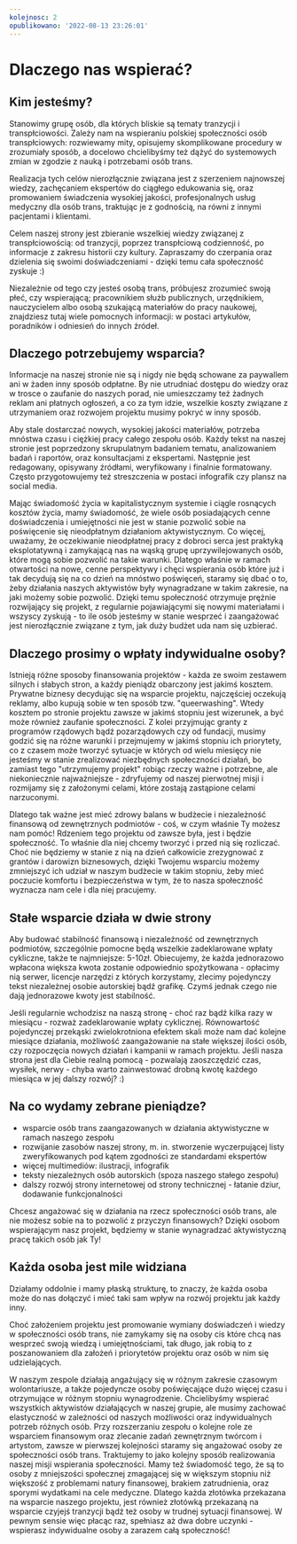 ```yaml
---
kolejnosc: 2  
opublikowano: '2022-08-13 23:26:01'
---
```


# Dlaczego nas wspierać?

## Kim jesteśmy?

Stanowimy grupę osób, dla których bliskie są tematy tranzycji i transpłciowości. Zależy nam na wspieraniu polskiej społeczności osób transpłciowych: rozwiewamy mity, opisujemy skomplikowane procedury w zrozumiały sposób, a docelowo chcielibyśmy też dążyć do systemowych zmian w zgodzie z nauką i potrzebami osób trans.

Realizacja tych celów nierozłącznie związana jest z szerzeniem najnowszej wiedzy, zachęcaniem ekspertów do ciągłego edukowania się, oraz promowaniem świadczenia wysokiej jakości, profesjonalnych usług medyczny dla osób trans, traktując je z godnością, na równi z innymi pacjentami i klientami.

Celem naszej strony jest zbieranie wszelkiej wiedzy związanej z transpłciowością: od tranzycji, poprzez transpłciową codzienność, po informacje z zakresu historii czy kultury. Zapraszamy do czerpania oraz dzielenia się swoimi doświadczeniami - dzięki temu cała społeczność zyskuje :)

Niezależnie od tego czy jesteś osobą trans, próbujesz zrozumieć swoją płeć, czy wspierającą; pracownikiem służb publicznych, urzędnikiem, nauczycielem albo osobą szukającą materiałów do pracy naukowej, znajdziesz tutaj wiele pomocnych informacji: w postaci artykułów, poradników i odniesień do innych źródeł.

## Dlaczego potrzebujemy wsparcia?

Informacje na naszej stronie nie są i nigdy nie będą schowane za paywallem ani w żaden inny sposób odpłatne. By nie utrudniać dostępu do wiedzy oraz w trosce o zaufanie do naszych porad, nie umieszczamy też żadnych reklam ani płatnych ogłoszeń, a co za tym idzie, wszelkie koszty związane z utrzymaniem oraz rozwojem projektu musimy pokryć w inny sposób.

Aby stale dostarczać nowych, wysokiej jakości materiałów, potrzeba mnóstwa czasu i ciężkiej pracy całego zespołu osób. Każdy tekst na naszej stronie jest poprzedzony skrupulatnym badaniem tematu, analizowaniem badań i raportów, oraz konsultacjami z ekspertami. Następnie jest redagowany, opisywany źródłami, weryfikowany i finalnie formatowany. Często przygotowujemy też streszczenia w postaci infografik czy plansz na social media.

Mając świadomość życia w kapitalistycznym systemie i ciągle rosnących kosztów życia, mamy świadomość, że wiele osób posiadających cenne doświadczenia i umiejętności nie jest w stanie pozwolić sobie na poświęcenie się nieodpłatnym działaniom aktywistycznym. Co więcej, uważamy, że oczekiwanie nieodpłatnej pracy z dobroci serca jest praktyką eksplotatywną i zamykającą nas na wąską grupę uprzywilejowanych osób, które mogą sobie pozwolić na takie warunki. Dlatego właśnie w ramach otwartości na nowe, cenne perspektywy i chęci wspierania osób które już i tak decydują się na co dzień na mnóstwo poświęceń, staramy się dbać o to, żeby działania naszych aktywistów były wynagradzane w takim zakresie, na jaki możemy sobie pozwolić. Dzięki temu społeczność otrzymuje prężnie rozwijający się projekt, z regularnie pojawiającymi się nowymi materiałami i wszyscy zyskują - to ile osób jesteśmy w stanie wesprzeć i zaangażować jest nierozłącznie związane z tym, jak duży budżet uda nam się uzbierać.

## Dlaczego prosimy o wpłaty indywidualne osoby?

Istnieją różne sposoby finansowania projektów - każda ze swoim zestawem silnych i słabych stron, a każdy pieniądz obarczony jest jakimś kosztem. Prywatne biznesy decydując się na wsparcie projektu, najczęściej oczekują reklamy, albo kupują sobie w ten sposób tzw. "queerwashing". Wtedy kosztem po stronie projektu zawsze w jakimś stopniu jest wizerunek, a być może również zaufanie społeczności. Z kolei przyjmując granty z programów rządowych bądź pozarządowych czy od fundacji, musimy godzić się na różne warunki i przejmujemy w jakimś stopniu ich priorytety, co z czasem może tworzyć sytuacje w których od wielu miesięcy nie jesteśmy w stanie zrealizować niezbędnych społeczności działań, bo zamiast tego "utrzymujemy projekt" robiąc rzeczy ważne i potrzebne, ale niekoniecznie najważniejsze - zdryfujemy od naszej pierwotnej misji i rozmijamy się z założonymi celami, które zostają zastąpione celami narzuconymi.

Dlatego tak ważne jest mieć zdrowy balans w budżecie i niezależność finansową od zewnętrznych podmiotów - coś, w czym właśnie Ty możesz nam pomóc! Rdzeniem tego projektu od zawsze była, jest i będzie społeczność. To właśnie dla niej chcemy tworzyć i przed nią się rozliczać. Choć nie będziemy w stanie z nią na dzień całkowicie zrezygnować z grantów i darowizn biznesowych, dzięki Twojemu wsparciu możemy zmniejszyć ich udział w naszym budżecie w takim stopniu, żeby mieć poczucie komfortu i bezpieczeństwa w tym, że to nasza społeczność wyznacza nam cele i dla niej pracujemy.

## Stałe wsparcie działa w dwie strony

Aby budować stabilność finansową i niezależność od zewnętrznych podmiotów, szczególnie pomocne będą wszelkie zadeklarowane wpłaty cykliczne, także te najmniejsze: 5-10zł. Obiecujemy, że każda jednorazowo wpłacona większa kwota zostanie odpowiednio spożytkowana - opłacimy nią serwer, licencje narzędzi z których korzystamy, zlecimy pojedynczy tekst niezależnej osobie autorskiej bądź grafikę. Czymś jednak czego nie dają jednorazowe kwoty jest stabilność.

Jeśli regularnie wchodzisz na naszą stronę - choć raz bądź kilka razy w miesiącu - rozważ zadeklarowanie wpłaty cyklicznej. Równowartość pojedynczej przekąski zwielokrotniona efektem skali może nam dać kolejne miesiące działania, możliwość zaangażowanie na stałe większej ilości osób, czy rozpoczęcia nowych działań i kampanii w ramach projektu. Jeśli nasza strona jest dla Ciebie realną pomocą - pozwalają zaoszczędzić czas, wysiłek, nerwy - chyba warto zainwestować drobną kwotę każdego miesiąca w jej dalszy rozwój? :)

## Na co wydamy zebrane pieniądze?

- wsparcie osób trans zaangazowanych w działania aktywistyczne w ramach naszego zespołu
- rozwijanie zasobów naszej strony, m. in. stworzenie wyczerpującej listy zweryfikowanych pod kątem zgodności ze standardami ekspertów
- więcej multimediów: ilustracji, infografik
- teksty niezależnych osób autorskich (spoza naszego stałego zespołu)
- dalszy rozwój strony internetowej od strony technicznej - łatanie dziur, dodawanie funkcjonalności

Chcesz angażować się w działania na rzecz społeczności osób trans, ale nie możesz sobie na to pozwolić z przyczyn finansowych? Dzięki osobom wspierającym nasz projekt, będziemy w stanie wynagradzać aktywistyczną pracę takich osób jak Ty!

## Każda osoba jest mile widziana

Działamy oddolnie i mamy płaską strukturę, to znaczy, że każda osoba może do nas dołączyć i mieć taki sam wpływ na rozwój projektu jak każdy inny.

Choć założeniem projektu jest promowanie wymiany doświadczeń i wiedzy w społeczności osób trans, nie zamykamy się na osoby cis które chcą nas wesprzeć swoją wiedzą i umiejętnościami, tak długo, jak robią to z poszanowaniem dla założeń i priorytetów projektu oraz osób w nim się udzielających.

W naszym zespole działają angażujący się w różnym zakresie czasowym wolontariusze, a także pojedyncze osoby poświęcające dużo więcej czasu i otrzymujące w różnym stopniu wynagrodzenie. Chcielibyśmy wspierać wszystkich aktywistów działających w naszej grupie, ale musimy zachować elastyczność w zależności od naszych możliwości oraz indywidualnych potrzeb różnych osób. Przy rozszerzaniu zespołu o kolejne role ze wsparciem finansowym oraz zlecanie zadań zewnętrznym twórcom i artystom, zawsze w pierwszej kolejności staramy się angażować osoby ze społeczności osób trans. Traktujemy to jako kolejny sposób realizowania naszej misji wspierania społeczności. Mamy też świadomość tego, że są to osoby z mniejszości społecznej zmagającej się w większym stopniu niż większość z problemami natury finansowej, brakiem zatrudnienia, oraz sporymi wydatkami na cele medyczne. Dlatego każda złotówka przekazana na wsparcie naszego projektu, jest również złotówką przekazaną na wsparcie czyjejś tranzycji bądź też osoby w trudnej sytuacji finansowej. W pewnym sensie więc płacąc raz, spełniasz aż dwa dobre uczynki - wspierasz indywidualne osoby a zarazem całą społeczność!
